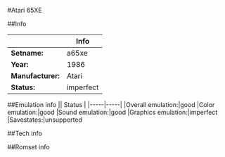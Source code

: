 #Atari 65XE

##Info

||Info|
|-----|-----|
|**Setname:**|a65xe
|**Year:**|1986
|**Manufacturer:**|Atari
|**Status:**|imperfect

##Emulation info
|| Status |
|-----|-----|
|Overall emulation:|good
|Color emulation:|good
|Sound emulation:|good
|Graphics emulation:|imperfect
|Savestates:|unsupported

##Tech info

##Romset info

<!--- START OF EDITED COMMENT DO NOT TOUCH TEXT ABOVE-->
